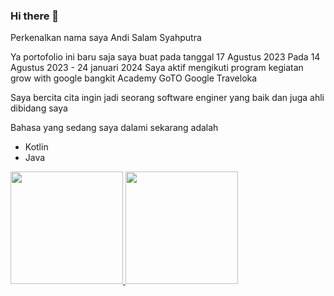 ### Hi there 👋

<!--
**Lamz16/Lamz16** is a ✨ _special_ ✨ repository because its `README.md` (this file) appears on your GitHub profile.

Here are some ideas to get you started:

- 🔭 I’m currently working on ...
- 🌱 I’m currently learning ...
- 👯 I’m looking to collaborate on ...
- 🤔 I’m looking for help with ...
- 💬 Ask me about ...
- 📫 How to reach me: ...
- 😄 Pronouns: ...
- ⚡ Fun fact: ...
-->

  Perkenalkan nama saya Andi Salam Syahputra

  Ya portofolio ini baru saja saya buat pada tanggal 17 Agustus 2023
  Pada 14 Agustus 2023 - 24 januari 2024 Saya aktif mengikuti program kegiatan grow with google bangkit Academy GoTO Google Traveloka 

  Saya bercita cita ingin jadi seorang software enginer yang baik dan juga ahli dibidang saya

  Bahasa yang sedang saya dalami sekarang adalah 
   * Kotlin
   * Java
  
<p align="left">
<a href="https://github.com/Lamz16">
  <img height="180em" src="https://github-readme-stats-eight-theta.vercel.app/api?username=gilangadhan&show_icons=true&theme=algolia&include_all_commits=true&count_private=true"/>
  <img height="180em" src="https://github-readme-stats-eight-theta.vercel.app/api/top-langs/?username=Lamz16layout=compact&langs_count=8&theme=algolia"/>
</a>
</p
